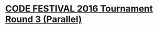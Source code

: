 # [CODE FESTIVAL 2016 Tournament Round 3 (Parallel)](https://atcoder.jp/contests/cf16-tournament-round3-open)
